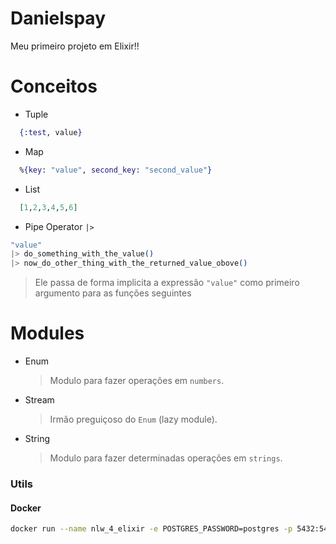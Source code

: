 # Danielspay

Meu primeiro projeto em Elixir!!

# Conceitos

- Tuple
```elixir
  {:test, value}
```
- Map
```elixir
  %{key: "value", second_key: "second_value"}
```

- List
```elixir
  [1,2,3,4,5,6]
```

- Pipe Operator `|>`
```elixir
"value"
|> do_something_with_the_value()
|> now_do_other_thing_with_the_returned_value_obove()
```
> Ele passa de forma implicita a expressão `"value"` como primeiro argumento para as funções seguintes

# Modules

- Enum
  > Modulo para fazer operações em `numbers`.
- Stream
  > Irmão preguiçoso do `Enum` (lazy module).
- String
  > Modulo para fazer determinadas operações em `strings`.


### Utils
#### Docker

```bash
docker run --name nlw_4_elixir -e POSTGRES_PASSWORD=postgres -p 5432:5432 -d postgres
```